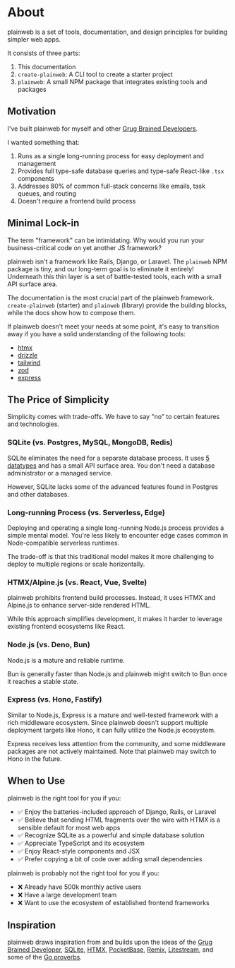 # About

plainweb is a set of tools, documentation, and design principles for building simpler web apps.

It consists of three parts:

1. This documentation
2. `create-plainweb`: A CLI tool to create a starter project
3. `plainweb`: A small NPM package that integrates existing tools and packages

## Motivation

I've built plainweb for myself and other [Grug Brained Developers](https://grugbrain.dev/).

I wanted something that:

1. Runs as a single long-running process for easy deployment and management
2. Provides full type-safe database queries and type-safe React-like `.tsx` components
3. Addresses 80% of common full-stack concerns like emails, task queues, and routing
4. Doesn't require a frontend build process

## Minimal Lock-in

The term "framework" can be intimidating. Why would you run your business-critical code on yet another JS framework?

plainweb isn't a framework like Rails, Django, or Laravel. The `plainweb` NPM package is tiny, and our long-term goal is to eliminate it entirely! Underneath this thin layer is a set of battle-tested tools, each with a small API surface area.

The documentation is the most crucial part of the plainweb framework. `create-plainweb` (starter) and `plainweb` (library) provide the building blocks, while the docs show how to compose them.

If plainweb doesn't meet your needs at some point, it's easy to transition away if you have a solid understanding of the following tools:

- [htmx](https://htmx.org/)
- [drizzle](https://orm.drizzle.team/docs/get-started-sqlite)
- [tailwind](https://tailwindcss.com/docs/utility-first)
- [zod](https://zod.dev/)
- [express](https://expressjs.com/en/guide/routing.html)

## The Price of Simplicity

Simplicity comes with trade-offs. We have to say "no" to certain features and technologies.

### SQLite (vs. Postgres, MySQL, MongoDB, Redis)

SQLite eliminates the need for a separate database process. It uses [5 datatypes](https://www.sqlite.org/datatype3.html) and has a small API surface area. You don't need a database administrator or a managed service.

However, SQLite lacks some of the advanced features found in Postgres and other databases.

### Long-running Process (vs. Serverless, Edge)

Deploying and operating a single long-running Node.js process provides a simple mental model. You're less likely to encounter edge cases common in Node-compatible serverless runtimes.

The trade-off is that this traditional model makes it more challenging to deploy to multiple regions or scale horizontally.

### HTMX/Alpine.js (vs. React, Vue, Svelte)

plainweb prohibits frontend build processes. Instead, it uses HTMX and Alpine.js to enhance server-side rendered HTML.

While this approach simplifies development, it makes it harder to leverage existing frontend ecosystems like React.

### Node.js (vs. Deno, Bun)

Node.js is a mature and reliable runtime.

Bun is generally faster than Node.js and plainweb might switch to Bun once it reaches a stable state.

### Express (vs. Hono, Fastify)

Similar to Node.js, Express is a mature and well-tested framework with a rich middleware ecosystem. Since plainweb doesn't support multiple deployment targets like Hono, it can fully utilize the Node.js ecosystem.

Express receives less attention from the community, and some middleware packages are not actively maintained. Note that plainweb may switch to Hono in the future.

## When to Use

plainweb is the right tool for you if you:

- ✅ Enjoy the batteries-included approach of Django, Rails, or Laravel
- ✅ Believe that sending HTML fragments over the wire with HTMX is a sensible default for most web apps
- ✅ Recognize SQLite as a powerful and simple database solution
- ✅ Appreciate TypeScript and its ecosystem
- ✅ Enjoy React-style components and JSX
- ✅ Prefer copying a bit of code over adding small dependencies

plainweb is probably not the right tool for you if you:

- ❌ Already have 500k monthly active users
- ❌ Have a large development team
- ❌ Want to use the ecosystem of established frontend frameworks

## Inspiration

plainweb draws inspiration from and builds upon the ideas of the [Grug Brained Developer](https://grugbrain.dev/), [SQLite](https://sqlite.org/), [HTMX](https://htmx.org/), [PocketBase](https://pocketbase.io/), [Remix](https://remix.run/), [Litestream](https://litestream.io/), and some of the [Go proverbs](https://www.youtube.com/watch?v=PAAkCSZUG1c&t=568s).
